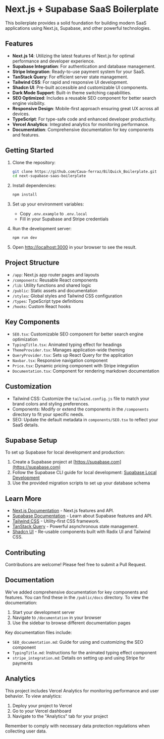 # Next.js + Supabase SaaS Boilerplate

This boilerplate provides a solid foundation for building modern SaaS applications using Next.js, Supabase, and other powerful technologies.

## Features

- **Next.js 14**: Utilizing the latest features of Next.js for optimal performance and developer experience.
- **Supabase Integration**: For authentication and database management.
- **Stripe Integration**: Ready-to-use payment system for your SaaS.
- **TanStack Query**: For efficient server state management.
- **Tailwind CSS**: For rapid and responsive UI development.
- **Shadcn UI**: Pre-built accessible and customizable UI components.
- **Dark Mode Support**: Built-in theme switching capabilities.
- **SEO Optimized**: Includes a reusable SEO component for better search engine visibility.
- **Responsive Design**: Mobile-first approach ensuring great UX across all devices.
- **TypeScript**: For type-safe code and enhanced developer productivity.
- **Vercel Analytics**: Integrated analytics for monitoring performance.
- **Documentation**: Comprehensive documentation for key components and features.

## Getting Started

1. Clone the repository:
   ```bash
   git clone https://github.com/Caua-ferraz/BilQuick_Boilerplate.git
   cd next-supabase-saas-boilerplate
   ```

2. Install dependencies:
   ```bash
   npm install
   ```

3. Set up your environment variables:
   - Copy `.env.example` to `.env.local`
   - Fill in your Supabase and Stripe credentials

4. Run the development server:
   ```bash
   npm run dev
   ```

5. Open [http://localhost:3000](http://localhost:3000) in your browser to see the result.

## Project Structure

- `/app`: Next.js app router pages and layouts
- `/components`: Reusable React components
- `/lib`: Utility functions and shared logic
- `/public`: Static assets and documentation
- `/styles`: Global styles and Tailwind CSS configuration
- `/types`: TypeScript type definitions
- `/hooks`: Custom React hooks

## Key Components

- `SEO.tsx`: Customizable SEO component for better search engine optimization
- `TypingTitle.tsx`: Animated typing effect for headings
- `ThemeProvider.tsx`: Manages application-wide theming
- `QueryProvider.tsx`: Sets up React Query for the application
- `Navbar.tsx`: Responsive navigation component
- `Price.tsx`: Dynamic pricing component with Stripe integration
- `Documentation.tsx`: Component for rendering markdown documentation

## Customization

- Tailwind CSS: Customize the `tailwind.config.js` file to match your brand colors and styling preferences.
- Components: Modify or extend the components in the `/components` directory to fit your specific needs.
- SEO: Update the default metadata in `components/SEO.tsx` to reflect your SaaS details.

## Supabase Setup

To set up Supabase for local development and production:

1. Create a Supabase project at [https://supabase.com](https://supabase.com)
2. Follow the Supabase CLI guide for local development: [Supabase Local Development](https://supabase.com/docs/guides/cli/local-development)
3. Use the provided migration scripts to set up your database schema

## Learn More

- [Next.js Documentation](https://nextjs.org/docs) - Next.js features and API.
- [Supabase Documentation](https://supabase.com/docs) - Learn about Supabase features and API.
- [Tailwind CSS](https://tailwindcss.com/docs) - Utility-first CSS framework.
- [TanStack Query](https://tanstack.com/query/latest/) - Powerful asynchronous state management.
- [Shadcn UI](https://ui.shadcn.com/) - Re-usable components built with Radix UI and Tailwind CSS.

## Contributing

Contributions are welcome! Please feel free to submit a Pull Request.

## Documentation

We've added comprehensive documentation for key components and features. You can find these in the `/public/docs` directory. To view the documentation:

1. Start your development server
2. Navigate to `/documentation` in your browser
3. Use the sidebar to browse different documentation pages

Key documentation files include:
- `SEO_documentation.md`: Guide for using and customizing the SEO component
- `TypingTitle.md`: Instructions for the animated typing effect component
- `stripe_integration.md`: Details on setting up and using Stripe for payments

## Analytics

This project includes Vercel Analytics for monitoring performance and user behavior. To view analytics:

1. Deploy your project to Vercel
2. Go to your Vercel dashboard
3. Navigate to the "Analytics" tab for your project

Remember to comply with necessary data protection regulations when collecting user data.
